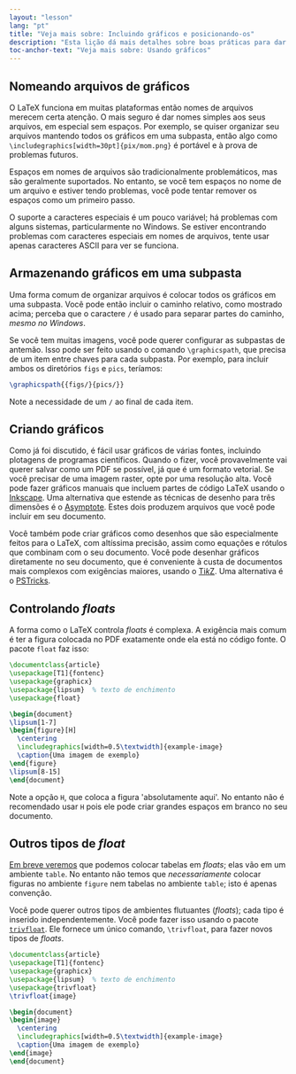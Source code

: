 ```yaml
---
layout: "lesson"
lang: "pt"
title: "Veja mais sobre: Incluindo gráficos e posicionando-os"
description: "Esta lição dá mais detalhes sobre boas práticas para dar nome e armazenar gráficos para usar com o LaTeX e como você pode fazer seus próprios gráficos de dentro do LaTeX."
toc-anchor-text: "Veja mais sobre: Usando gráficos"
---
```


## Nomeando arquivos de gráficos

O LaTeX funciona em muitas plataformas então nomes de arquivos merecem certa
atenção.  O mais seguro é dar nomes simples aos seus arquivos, em especial sem
espaços.  Por exemplo, se quiser organizar seu arquivos mantendo todos os
gráficos em uma subpasta, então algo como
`\includegraphics[width=30pt]{pix/mom.png}`
é portável e à prova de problemas futuros.

Espaços em nomes de arquivos são tradicionalmente problemáticos, mas são
geralmente suportados.  No entanto, se você tem espaços no nome de um arquivo e
estiver tendo problemas, você pode tentar remover os espaços como um primeiro
passo.

O suporte a caracteres especiais é um pouco variável;  há problemas com alguns
sistemas, particularmente no Windows.  Se estiver encontrando problemas com
caracteres especiais em nomes de arquivos, tente usar apenas caracteres ASCII
para ver se funciona.

## Armazenando gráficos em uma subpasta

Uma forma comum de organizar arquivos é colocar todos os gráficos em uma
subpasta.  Você pode então incluir o caminho relativo, como mostrado acima;
perceba que o caractere `/` é usado para separar partes do caminho, _mesmo no
Windows_.

Se você tem muitas imagens, você pode querer configurar as subpastas de antemão.
Isso pode ser feito usando o comando `\graphicspath`, que precisa de um item
entre chaves para cada subpasta.  Por exemplo, para incluir ambos os diretórios
`figs` e `pics`, teríamos:

<!-- {% raw %} -->
```latex
\graphicspath{{figs/}{pics/}}
```
<!-- {% endraw %} -->

Note a necessidade de um `/` ao final de cada item.

## Criando gráficos

Como já foi discutido, é fácil usar gráficos de várias fontes, incluindo
plotagens de programas científicos.  Quando o fizer, você provavelmente vai
querer salvar como um PDF se possível, já que é um formato vetorial.  Se você
precisar de uma imagem raster, opte por uma resolução alta.  Você pode fazer
gráficos manuais que incluem partes de código LaTeX usando o
[Inkscape](https://inkscape.org/).  Uma alternativa que estende as técnicas de
desenho para três dimensões é o
[Asymptote](https://www.ctan.org/pkg/asymptote).  Estes dois produzem arquivos
que você pode incluir em seu documento.

Você também pode criar gráficos como desenhos que são especialmente feitos para
o LaTeX, com altíssima precisão, assim como equações e rótulos que combinam com
o seu documento.  Você pode desenhar gráficos diretamente no seu documento, que
é conveniente à custa de documentos mais complexos com exigências maiores,
usando o [Ti*k*Z](https://ctan.org/pkg/pgf).  Uma alternativa é o
[PSTricks](https://ctan.org/pkg/pstricks-base).

## Controlando _floats_

A forma como o LaTeX controla _floats_ é complexa.  A exigência mais comum é ter
a figura colocada no PDF exatamente onde ela está no código fonte.  O pacote
`float` faz isso:

```latex
\documentclass{article}
\usepackage[T1]{fontenc}
\usepackage{graphicx}
\usepackage{lipsum}  % texto de enchimento
\usepackage{float}

\begin{document}
\lipsum[1-7]
\begin{figure}[H]
  \centering
  \includegraphics[width=0.5\textwidth]{example-image}
  \caption{Uma imagem de exemplo}
\end{figure}
\lipsum[8-15]
\end{document}
```

Note a opção `H`, que coloca a figura 'absolutamente aqui'.  No entanto não é
recomendado usar `H` pois ele pode criar grandes espaços em branco no seu
documento.

## Outros tipos de _float_

[Em breve veremos](lesson-08) que podemos colocar tabelas em _floats_;  elas
vão em um ambiente `table`.  No entanto não temos que _necessariamente_ colocar
figuras no ambiente `figure` nem tabelas no ambiente `table`;  isto é apenas
convenção.

Você pode querer outros tipos de ambientes flutuantes (_floats_);  cada tipo é
inserido independentemente.  Você pode fazer isso usando o pacote
[`trivfloat`](https://ctan.org/pkg/trivfloat).  Ele fornece um único comando,
`\trivfloat`, para fazer novos tipos de _floats_.

```latex
\documentclass{article}
\usepackage[T1]{fontenc}
\usepackage{graphicx}
\usepackage{lipsum}  % texto de enchimento
\usepackage{trivfloat}
\trivfloat{image}

\begin{document}
\begin{image}
  \centering
  \includegraphics[width=0.5\textwidth]{example-image}
  \caption{Uma imagem de exemplo}
\end{image}
\end{document}
```
